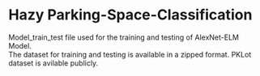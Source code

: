 # Hazy Parking-Space-Classification
Model_train_test file used for the training and testing of AlexNet-ELM Model.	
The dataset for training and testing is available in a zipped format.
PKLot dataset is avilable publicly.
